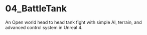 # 04_BattleTank
An Open world head to head tank fight with simple AI, terrain, and advanced control system in Unreal 4.
